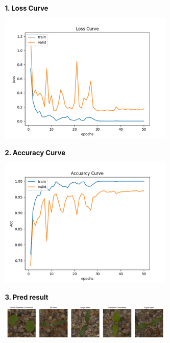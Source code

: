 ## 1. Loss Curve

![image](https://github.com/zan8161/Machine-Learning/blob/main/pics/Loss_Curve.png)

## 2. Accuracy Curve

![image](https://github.com/zan8161/Machine-Learning/blob/main/pics/Acc_Curve.png)

## 3. Pred result

![image](https://github.com/zan8161/Machine-Learning/blob/main/pics/Five_img_pred_result.png)
